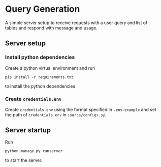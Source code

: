 # Query Generation
A simple server setup to receive requests with a user query and list of tables and respond with message and usage.

## Server setup

### Install python dependencies
Create a python virtual environment and run
```
pip install -r requirements.txt
```
to install the python dependencies

### Create `credentials.env`
Create `credentials.env` using the format specified in `.env-example` and set the path of `credentials.env` in `source/configs.py`.

## Server startup
Run
```
python manage.py runserver
```
to start the server.
